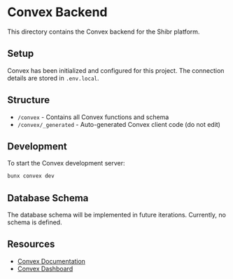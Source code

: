 # Convex Backend

This directory contains the Convex backend for the Shibr platform.

## Setup

Convex has been initialized and configured for this project. The connection details are stored in `.env.local`.

## Structure

- `/convex` - Contains all Convex functions and schema
- `/convex/_generated` - Auto-generated Convex client code (do not edit)

## Development

To start the Convex development server:
```bash
bunx convex dev
```

## Database Schema

The database schema will be implemented in future iterations. Currently, no schema is defined.

## Resources

- [Convex Documentation](https://docs.convex.dev)
- [Convex Dashboard](https://dashboard.convex.dev)